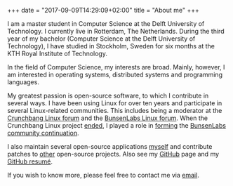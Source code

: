 +++
date = "2017-09-09T14:29:09+02:00"
title = "About me"
+++

I am a master student in Computer Science at the Delft University of Technology.
I currently live in Rotterdam, The Netherlands. During the third year of my
bachelor (Computer Science at the Delft University of Technology), I have
studied in Stockholm, Sweden for six months at the KTH Royal Institute of
Technology.

In the field of Computer Science, my interests are broad. Mainly, however, I am
interested in operating systems, distributed systems and programming languages.

My greatest passion is open-source software, to which I contribute in several
ways. I have been using Linux for over ten years and participate in several
Linux-related communities. This includes being a moderator at the [Crunchbang
Linux forum](http://crunchbang.org/forums/index.php) and the [BunsenLabs Linux
forum](https://forums.bunsenlabs.org/index.php). When the Crunchbang Linux
project [ended](http://crunchbang.org/forums/viewtopic.php?id=38916), I played a
role in [forming](http://crunchbang.org/forums/viewtopic.php?id=39049) the
[BunsenLabs community continuation](https://www.bunsenlabs.org/).

I also maintain several open-source applications [myself](/projects/) and
contribute patches to [other](/contributions/) open-source projects. Also see my
[GitHub](https://github.com/Hjdskes) page and my [GitHub
resumé](https://resume.github.io/?Hjdskes).

If you wish to know more, please feel free to contact me via
[email](mailto:hjdskes@gmail.com).
